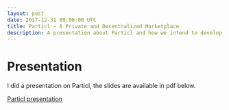 ```yaml
---
layout: post
date: 2017-12-31 09:00:00 UTC
title: Particl - A Private and Decentralized Marketplace
description: A presentation about Particl and how we intend to develop a more private and decentralized marketplace for the world.
---
```



# Presentation

I did a presentation on Particl, the slides are available in pdf below.

[Particl presentation](/res/particl.pdf)
